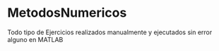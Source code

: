 # MetodosNumericos
Todo tipo de Ejercicios realizados manualmente y ejecutados sin error alguno en MATLAB
